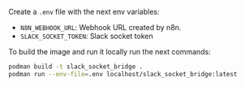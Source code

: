 Create a `.env` file with the next env variables:

- `N8N_WEBHOOK_URL`: Webhook URL created by n8n.
- `SLACK_SOCKET_TOKEN`: Slack socket token

To build the image and run it locally run the next commands:

```bash
podman build -t slack_socket_bridge .
podman run --env-file=.env localhost/slack_socket_bridge:latest
```
